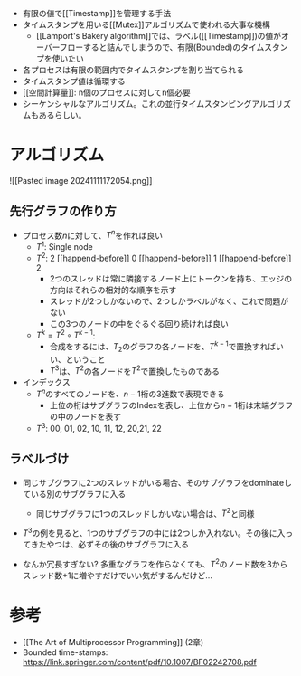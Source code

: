 - 有限の値で[[Timestamp]]を管理する手法
- タイムスタンプを用いる[[Mutex]]アルゴリズムで使われる大事な機構
	- [[Lamport's Bakery algorithm]]では、ラベル([[Timestamp]])の値がオーバーフローすると詰んでしまうので、有限(Bounded)のタイムスタンプを使いたい
- 各プロセスは有限の範囲内でタイムスタンプを割り当てられる
- タイムスタンプ値は循環する
- [[空間計算量]]: n個のプロセスに対してn個必要
- シーケンシャルなアルゴリズム。これの並行タイムスタンピングアルゴリズムもあるらしい。

# アルゴリズム
![[Pasted image 20241111172054.png]]
## 先行グラフの作り方
- プロセス数$n$に対して、$T^n$を作れば良い
	- $T^1$: Single node
	- $T^2$: 2 [[happend-before]] 0 [[happend-before]] 1 [[happend-before]] 2
		- 2つのスレッドは常に隣接するノード上にトークンを持ち、エッジの方向はそれらの相対的な順序を示す
		- スレッドが2つしかないので、2つしかラベルがなく、これで問題がない
		- この3つのノードの中をぐるぐる回り続ければ良い
	- $T^{k} = T^{2} \circ T^{k-1}$:
		- 合成をするには、$T_2$のグラフの各ノードを、$T^{k-1}$で置換すればいい、ということ
		- $T^3$は、$T^2$の各ノードを$T^2$で置換したものである
- インデックス
	- $T^n$のすべてのノードを、$n-1$桁の3進数で表現できる
		- 上位の桁はサブグラフのIndexを表し、上位から$n-1$桁は末端グラフの中のノードを表す
	- $T^3$: 00, 01, 02, 10, 11, 12, 20,21, 22
## ラベルづけ
- 同じサブグラフに2つのスレッドがいる場合、そのサブグラフをdominateしている別のサブグラフに入る
	- 同じサブグラフに1つのスレッドしかいない場合は、$T^2$と同様
- $T^3$の例を見ると、1つのサブグラフの中には2つしか入れない。その後に入ってきたやつは、必ずその後のサブグラフに入る


- なんか冗長すぎない? 多重なグラフを作らなくても、$T^2$のノード数を3からスレッド数+1に増やすだけでいい気がするんだけど…

# 参考
- [[The Art of Multiprocessor Programming]] (2章)
- Bounded time-stamps: https://link.springer.com/content/pdf/10.1007/BF02242708.pdf